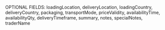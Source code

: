 OPTIONAL FIELDS: loadingLocation, deliveryLocation, loadingCountry, deliveryCountry, packaging, transportMode, priceValidity, availabilityTime, availabilityQty, deliveryTimeframe, summary, notes, specialNotes, traderName
